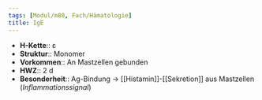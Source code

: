 ```yaml
---
tags: [Modul/m08, Fach/Hämatologie]
title: IgE
---
```

- **H-Kette**:: ε 
- **Struktur**:: Monomer
- **Vorkommen**:: An Mastzellen gebunden
- **HWZ**:: 2 d
- **Besonderheit**:: Ag-Bindung → [[Histamin]]-[[Sekretion]] aus Mastzellen (*Inflammationssignal*)